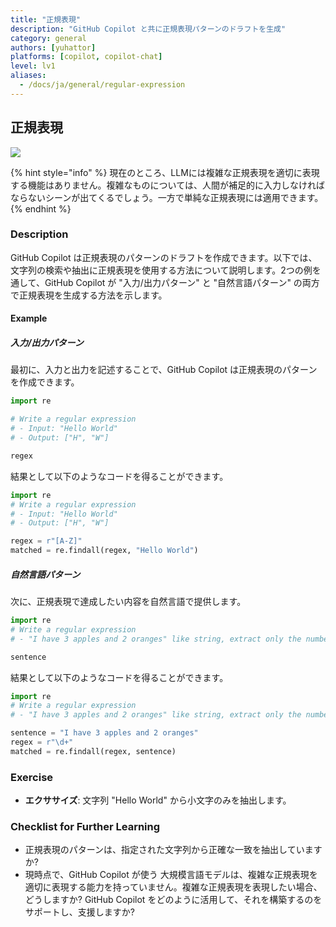 ```yaml
---
title: "正規表現"
description: "GitHub Copilot と共に正規表現パターンのドラフトを生成"
category: general
authors: [yuhattor] 
platforms: [copilot, copilot-chat]
level: lv1
aliases:
  - /docs/ja/general/regular-expression
---
```


## 正規表現

[<img src="https://img.shields.io/badge/Lv1-Early_Stage_Pattern-blue">](https://github.com/orgs/AI-Native-Development/projects/1/)

{% hint style="info" %}
現在のところ、LLMには複雑な正規表現を適切に表現する機能はありません。複雑なものについては、人間が補足的に入力しなければならないシーンが出てくるでしょう。一方で単純な正規表現には適用できます。
{% endhint %}

### Description

GitHub Copilot は正規表現のパターンのドラフトを作成できます。以下では、文字列の検索や抽出に正規表現を使用する方法について説明します。2つの例を通して、GitHub Copilot が "入力/出力パターン" と "自然言語パターン" の両方で正規表現を生成する方法を示します。

#### Example

##### 入力/出力パターン

最初に、入力と出力を記述することで、GitHub Copilot は正規表現のパターンを作成できます。

```python
import re

# Write a regular expression
# - Input: "Hello World"
# - Output: ["H", "W"]

regex
```

結果として以下のようなコードを得ることができます。

```python
import re
# Write a regular expression
# - Input: "Hello World"
# - Output: ["H", "W"]

regex = r"[A-Z]"
matched = re.findall(regex, "Hello World")
```

##### 自然言語パターン

次に、正規表現で達成したい内容を自然言語で提供します。

```python
import re
# Write a regular expression
# - "I have 3 apples and 2 oranges" like string, extract only the numbers to make an array

sentence
```

結果として以下のようなコードを得ることができます。

```python
import re
# Write a regular expression
# - "I have 3 apples and 2 oranges" like string, extract only the numbers to make an array

sentence = "I have 3 apples and 2 oranges"
regex = r"\d+"
matched = re.findall(regex, sentence)
```

### Exercise

- **エクササイズ**: 文字列 "Hello World" から小文字のみを抽出します。

### Checklist for Further Learning

- 正規表現のパターンは、指定された文字列から正確な一致を抽出していますか?
- 現時点で、GitHub Copilot が使う 大規模言語モデルは、複雑な正規表現を適切に表現する能力を持っていません。複雑な正規表現を表現したい場合、どうしますか? GitHub Copilot をどのように活用して、それを構築するのをサポートし、支援しますか?
